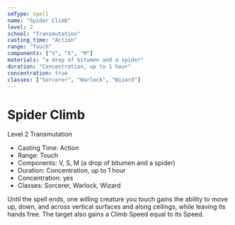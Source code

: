 ```yaml
---
smType: spell
name: "Spider Climb"
level: 2
school: "Transmutation"
casting_time: "Action"
range: "Touch"
components: ["V", "S", "M"]
materials: "a drop of bitumen and a spider"
duration: "Concentration, up to 1 hour"
concentration: true
classes: ["Sorcerer", "Warlock", "Wizard"]
---
```


# Spider Climb
Level 2 Transmutation

- Casting Time: Action
- Range: Touch
- Components: V, S, M (a drop of bitumen and a spider)
- Duration: Concentration, up to 1 hour
- Concentration: yes
- Classes: Sorcerer, Warlock, Wizard

Until the spell ends, one willing creature you touch gains the ability to move up, down, and across vertical surfaces and along ceilings, while leaving its hands free. The target also gains a Climb Speed equal to its Speed.
